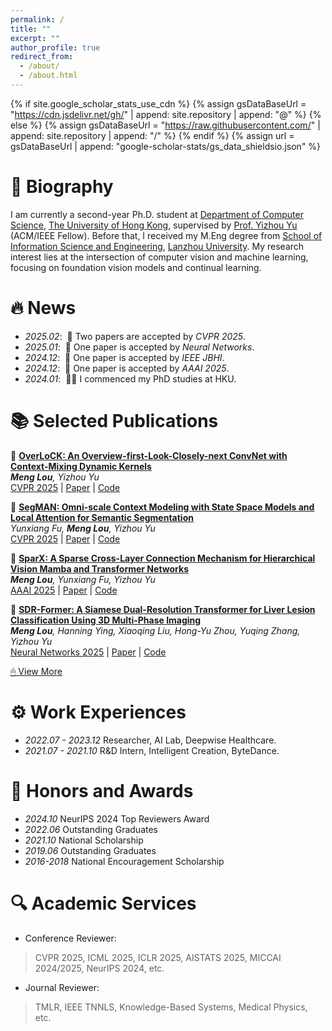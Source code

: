 ```yaml
---
permalink: /
title: ""
excerpt: ""
author_profile: true
redirect_from: 
  - /about/
  - /about.html
---
```


{% if site.google_scholar_stats_use_cdn %}
{% assign gsDataBaseUrl = "https://cdn.jsdelivr.net/gh/" | append: site.repository | append: "@" %}
{% else %}
{% assign gsDataBaseUrl = "https://raw.githubusercontent.com/" | append: site.repository | append: "/" %}
{% endif %}
{% assign url = gsDataBaseUrl | append: "google-scholar-stats/gs_data_shieldsio.json" %}

<span class='anchor' id='about-me'></span>

# 📝 Biography
I am currently a second-year Ph.D. student at [Department of Computer Science](https://www.cs.hku.hk/), [The University of Hong Kong](https://www.hku.hk/), supervised by [Prof. Yizhou Yu](https://i.cs.hku.hk/~yzyu/index.html) (ACM/IEEE Fellow). Before that, I received my M.Eng degree from [School of Information Science and Engineering](https://xxxyen.lzu.edu.cn), [Lanzhou University](https://en.lzu.edu.cn).
My research interest lies at the intersection of computer vision and machine learning, focusing on foundation vision models and continual learning.


# 🔥 News
- *2025.02*: &nbsp;🎉 Two papers are accepted by *CVPR 2025*.
- *2025.01*: &nbsp;🎉 One paper is accepted by *Neural Networks*.
- *2024.12*: &nbsp;🎉 One paper is accepted by *IEEE JBHI*.
- *2024.12*: &nbsp;🎉 One paper is accepted by *AAAI 2025*.
- *2024.01*: &nbsp;👨‍🎓 I commenced my PhD studies at HKU.

# 📚 Selected Publications
<!-- <div class='paper-box'><div class='paper-box-image'><div><div class="badge">AAAI 2025</div><img src='images/sparx.jpg' alt="sym" width="100%"></div></div>
<div class='paper-box-text' markdown="1"> -->

📄 [**OverLoCK: An Overview-first-Look-Closely-next ConvNet with Context-Mixing Dynamic Kernels**](https://arxiv.org/abs/2502.20087)   
***Meng Lou**, Yizhou Yu*  
[CVPR 2025](https://cvpr.thecvf.com/) | [Paper](https://arxiv.org/abs/2502.20087) | [Code](https://github.com/LMMMEng/OverLoCK)

📄 [**SegMAN: Omni-scale Context Modeling with State Space Models and Local Attention for Semantic Segmentation**](https://arxiv.org/abs/2412.11890)   
*Yunxiang Fu, **Meng Lou**, Yizhou Yu*  
[CVPR 2025](https://cvpr.thecvf.com/) | [Paper](https://arxiv.org/abs/2412.11890) | [Code](https://github.com/yunxiangfu2001/SegMAN)

📄 [**SparX: A Sparse Cross-Layer Connection Mechanism for Hierarchical Vision Mamba and Transformer Networks**](https://arxiv.org/abs/2409.09649)  
***Meng Lou**, Yunxiang Fu, Yizhou Yu*  
[AAAI 2025](https://aaai.org/conference/aaai/aaai-25/) | [Paper](https://arxiv.org/abs/2409.09649) | [Code](https://github.com/LMMMEng/SparX)

📄 [**SDR-Former: A Siamese Dual-Resolution Transformer for Liver Lesion Classification Using 3D Multi-Phase Imaging**](https://www.sciencedirect.com/science/article/pii/S0893608025001078)   
***Meng Lou**, Hanning Ying, Xiaoqing Liu, Hong-Yu Zhou, Yuqing Zhang, Yizhou Yu*   
[Neural Networks 2025](https://www.sciencedirect.com/journal/neural-networks) | [Paper](https://www.sciencedirect.com/science/article/pii/S0893608025001078) | [Code](https://github.com/LMMMEng/LLD-MMRI-Dataset)

[🖱 View More](https://scholar.google.com/citations?hl=en&user=7LpSm34AAAAJ&view_op=list_works&sortby=pubdate)


# ⚙️ Work Experiences
- *2022.07 - 2023.12*  Researcher, AI Lab, Deepwise Healthcare.
- *2021.07 - 2021.10*  R&D Intern, Intelligent Creation, ByteDance.

# 🥇 Honors and Awards
- *2024.10*  NeurIPS 2024 Top Reviewers Award
- *2022.06*  Outstanding Graduates
- *2021.10*  National Scholarship
- *2019.06*  Outstanding Graduates
- *2016-2018*  National Encouragement Scholarship

# 🔍 Academic Services

- Conference Reviewer:
> CVPR 2025, ICML 2025, ICLR 2025, AISTATS 2025, MICCAI 2024/2025, NeurIPS 2024, etc.

- Journal Reviewer:
> TMLR, IEEE TNNLS, Knowledge-Based Systems, Medical Physics, etc.


<!-- # 🌍 Visitor Map
<script type="text/javascript" src="//rf.revolvermaps.com/0/0/6.js?i=54e0ojatafc&amp;m=7&amp;c=e63100&amp;cr1=ffffff&amp;f=arial&amp;l=0&amp;bv=90&amp;lx=-420&amp;ly=420&amp;hi=20&amp;he=7&amp;hc=a8ddff&amp;rs=80" async="async"></script> -->

